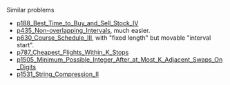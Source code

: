 Similar problems
- [p188_Best_Time_to_Buy_and_Sell_Stock_IV](https://github.com/genxium/Leetcode/tree/master/p188_Best_Time_to_Buy_and_Sell_Stock_IV)
- [p435_Non-overlapping_Intervals](https://github.com/genxium/Leetcode/tree/master/p435_Non-overlapping_Intervals), much easier.
- [p630_Course_Schedule_III](https://github.com/genxium/Leetcode/tree/master/p630_Course_Schedule_III), with "fixed length" but movable "interval start". 
- [p787_Cheapest_Flights_Within_K_Stops](https://github.com/genxium/Leetcode/tree/master/p787_Cheapest_Flights_Within_K_Stops)
- [p1505_Minimum_Possible_Integer_After_at_Most_K_Adjacent_Swaps_On_Digits](https://github.com/genxium/Leetcode/tree/master/p1505_Minimum_Possible_Integer_After_at_Most_K_Adjacent_Swaps_On_Digits)
- [p1531_String_Compression_II](https://github.com/genxium/Leetcode/tree/master/p1531_String_Compression_II)
